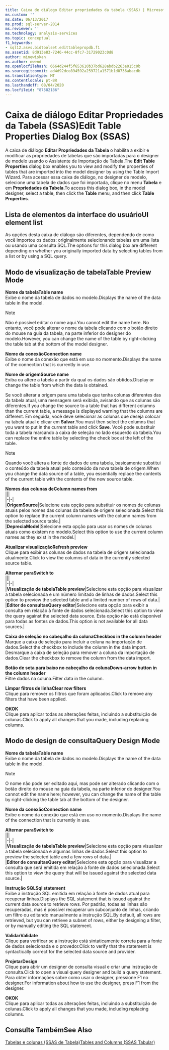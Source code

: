 ```yaml
---
title: Caixa de diálogo Editar propriedades da tabela (SSAS) | Microsoft Docs
ms.custom: ''
ms.date: 06/13/2017
ms.prod: sql-server-2014
ms.reviewer: ''
ms.technology: analysis-services
ms.topic: conceptual
f1_keywords:
- sql12.asvs.bidtoolset.edittablepropdb.f1
ms.assetid: 8d913e83-7246-44cc-8fc7-31729023c0d8
author: minewiskan
ms.author: owend
ms.openlocfilehash: 6664d244f5f653610b37bd628abdb2263e015c0b
ms.sourcegitcommit: ad4d92dce894592a259721a1571b1d8736abacdb
ms.translationtype: MT
ms.contentlocale: pt-BR
ms.lasthandoff: 08/04/2020
ms.locfileid: "87582186"
---
```

# <a name="edit-table-properties-dialog-box-ssas"></a><span data-ttu-id="682e1-102">Caixa de diálogo Editar Propriedades da Tabela (SSAS)</span><span class="sxs-lookup"><span data-stu-id="682e1-102">Edit Table Properties Dialog Box (SSAS)</span></span>
  <span data-ttu-id="682e1-103">A caixa de diálogo **Editar Propriedades da Tabela** o habilita a exibir e modificar as propriedades de tabelas que são importadas para o designer de modelo usando o Assistente de Importação de Tabela.</span><span class="sxs-lookup"><span data-stu-id="682e1-103">The **Edit Table Properties** dialog box enables you to view and modify the properties of tables that are imported into the model designer by using the Table Import Wizard.</span></span> <span data-ttu-id="682e1-104">Para acessar essa caixa de diálogo, no designer de modelo, selecione uma tabela de dados que foi importada, clique no menu **Tabela** e em **Propriedades da Tabela**.</span><span class="sxs-lookup"><span data-stu-id="682e1-104">To access this dialog box, in the model designer, select a table, then click the **Table** menu, and then click **Table Properties**.</span></span>  
  
## <a name="ui-element-list"></a><span data-ttu-id="682e1-105">Lista de elementos da interface do usuário</span><span class="sxs-lookup"><span data-stu-id="682e1-105">UI element list</span></span>  
 <span data-ttu-id="682e1-106">As opções desta caixa de diálogo são diferentes, dependendo de como você importou os dados: originalmente selecionando tabelas em uma lista ou usando uma consulta SQL.</span><span class="sxs-lookup"><span data-stu-id="682e1-106">The options for this dialog box are different depending on whether you originally imported data by selecting tables from a list or by using a SQL query.</span></span>  
  
## <a name="table-preview-mode"></a><span data-ttu-id="682e1-107">Modo de visualização de tabela</span><span class="sxs-lookup"><span data-stu-id="682e1-107">Table Preview Mode</span></span>  
 <span data-ttu-id="682e1-108">**Nome da tabela**</span><span class="sxs-lookup"><span data-stu-id="682e1-108">**Table name**</span></span>  
 <span data-ttu-id="682e1-109">Exibe o nome da tabela de dados no modelo.</span><span class="sxs-lookup"><span data-stu-id="682e1-109">Displays the name of the data table in the model.</span></span>  
  
> [!NOTE]  
>  <span data-ttu-id="682e1-110">Não é possível editar o nome aqui.</span><span class="sxs-lookup"><span data-stu-id="682e1-110">You cannot edit the name here.</span></span> <span data-ttu-id="682e1-111">No entanto, você pode alterar o nome da tabela clicando com o botão direito do mouse na guia da tabela, na parte inferior do designer do modelo.</span><span class="sxs-lookup"><span data-stu-id="682e1-111">However, you can change the name of the table by right-clicking the table tab at the bottom of the model designer.</span></span>  
  
 <span data-ttu-id="682e1-112">**Nome da conexão**</span><span class="sxs-lookup"><span data-stu-id="682e1-112">**Connection name**</span></span>  
 <span data-ttu-id="682e1-113">Exibe o nome da conexão que está em uso no momento.</span><span class="sxs-lookup"><span data-stu-id="682e1-113">Displays the name of the connection that is currently in use.</span></span>  
  
 <span data-ttu-id="682e1-114">**Nome de origem**</span><span class="sxs-lookup"><span data-stu-id="682e1-114">**Source name**</span></span>  
 <span data-ttu-id="682e1-115">Exiba ou altere a tabela a partir da qual os dados são obtidos.</span><span class="sxs-lookup"><span data-stu-id="682e1-115">Display or change the table from which the data is obtained.</span></span>  
  
 <span data-ttu-id="682e1-116">Se você alterar a origem para uma tabela que tenha colunas diferentes das da tabela atual, uma mensagem será exibida, avisando que as colunas são diferentes.</span><span class="sxs-lookup"><span data-stu-id="682e1-116">If you change the source to a table that has different columns than the current table, a message is displayed warning that the columns are different.</span></span> <span data-ttu-id="682e1-117">Em seguida, você deve selecionar as colunas que deseja colocar na tabela atual e clicar em **Salvar**.</span><span class="sxs-lookup"><span data-stu-id="682e1-117">You must then select the columns that you want to put in the current table and click **Save**.</span></span> <span data-ttu-id="682e1-118">Você pode substituir toda a tabela marcando a caixa de seleção no lado esquerdo da tabela.</span><span class="sxs-lookup"><span data-stu-id="682e1-118">You can replace the entire table by selecting the check box at the left of the table.</span></span>  
  
> [!NOTE]  
>  <span data-ttu-id="682e1-119">Quando você altera a fonte de dados de uma tabela, basicamente substitui o conteúdo da tabela atual pelo conteúdo da nova tabela de origem.</span><span class="sxs-lookup"><span data-stu-id="682e1-119">When you change the data source of a table, you essentially replace the contents of the current table with the contents of the new source table.</span></span>  
  
 <span data-ttu-id="682e1-120">**Nomes das colunas de**</span><span class="sxs-lookup"><span data-stu-id="682e1-120">**Column names from**</span></span>  
 |||  
|-|-|  
|<span data-ttu-id="682e1-121">**Origem**</span><span class="sxs-lookup"><span data-stu-id="682e1-121">**Source**</span></span>|<span data-ttu-id="682e1-122">Selecione esta opção para substituir os nomes de colunas atuais pelos nomes das colunas da tabela de origem selecionada.</span><span class="sxs-lookup"><span data-stu-id="682e1-122">Select this option to replace the current column names with the column names from the selected source table.</span></span>|  
|<span data-ttu-id="682e1-123">**Deprecia**</span><span class="sxs-lookup"><span data-stu-id="682e1-123">**Model**</span></span>|<span data-ttu-id="682e1-124">Selecione esta opção para usar os nomes de colunas atuais como existem no modelo.</span><span class="sxs-lookup"><span data-stu-id="682e1-124">Select this option to use the current column names as they exist in the model.</span></span>|  
  
 <span data-ttu-id="682e1-125">**Atualizar visualização**</span><span class="sxs-lookup"><span data-stu-id="682e1-125">**Refresh preview**</span></span>  
 <span data-ttu-id="682e1-126">Clique para exibir as colunas de dados na tabela de origem selecionada atualmente.</span><span class="sxs-lookup"><span data-stu-id="682e1-126">Click to view the columns of data in the currently selected source table.</span></span>  
  
 <span data-ttu-id="682e1-127">**Alternar para**</span><span class="sxs-lookup"><span data-stu-id="682e1-127">**Switch to**</span></span>  
 |||  
|-|-|  
|<span data-ttu-id="682e1-128">**Visualização de tabela**</span><span class="sxs-lookup"><span data-stu-id="682e1-128">**Table preview**</span></span>|<span data-ttu-id="682e1-129">Selecione esta opção para visualizar a tabela selecionada e um número limitado de linhas de dados.</span><span class="sxs-lookup"><span data-stu-id="682e1-129">Select this option to preview the selected table and a limited number of rows of data.</span></span>|  
|<span data-ttu-id="682e1-130">**Editor de consultas**</span><span class="sxs-lookup"><span data-stu-id="682e1-130">**Query editor**</span></span>|<span data-ttu-id="682e1-131">Selecione esta opção para exibir a consulta em relação à fonte de dados selecionada.</span><span class="sxs-lookup"><span data-stu-id="682e1-131">Select this option to view the query against the selected data source.</span></span> <span data-ttu-id="682e1-132">Esta opção não está disponível para todas as fontes de dados.</span><span class="sxs-lookup"><span data-stu-id="682e1-132">This option is not available for all data sources.</span></span>|  
  
 <span data-ttu-id="682e1-133">**Caixa de seleção no cabeçalho da coluna**</span><span class="sxs-lookup"><span data-stu-id="682e1-133">**Checkbox in the column header**</span></span>  
 <span data-ttu-id="682e1-134">Marque a caixa de seleção para incluir a coluna na importação de dados.</span><span class="sxs-lookup"><span data-stu-id="682e1-134">Select the checkbox to include the column in the data import.</span></span> <span data-ttu-id="682e1-135">Desmarque a caixa de seleção para remover a coluna da importação de dados.</span><span class="sxs-lookup"><span data-stu-id="682e1-135">Clear the checkbox to remove the column from the data import.</span></span>  
  
 <span data-ttu-id="682e1-136">**Botão de seta para baixo no cabeçalho da coluna**</span><span class="sxs-lookup"><span data-stu-id="682e1-136">**Down-arrow button in the column header**</span></span>  
 <span data-ttu-id="682e1-137">Filtre dados na coluna.</span><span class="sxs-lookup"><span data-stu-id="682e1-137">Filter data in the column.</span></span>  
  
 <span data-ttu-id="682e1-138">**Limpar filtros de linha**</span><span class="sxs-lookup"><span data-stu-id="682e1-138">**Clear row filters**</span></span>  
 <span data-ttu-id="682e1-139">Clique para remover os filtros que foram aplicados.</span><span class="sxs-lookup"><span data-stu-id="682e1-139">Click to remove any filters that have been applied.</span></span>  
  
 <span data-ttu-id="682e1-140">**OK**</span><span class="sxs-lookup"><span data-stu-id="682e1-140">**OK**</span></span>  
 <span data-ttu-id="682e1-141">Clique para aplicar todas as alterações feitas, incluindo a substituição de colunas.</span><span class="sxs-lookup"><span data-stu-id="682e1-141">Click to apply all changes that you made, including replacing columns.</span></span>  
  
## <a name="query-design-mode"></a><span data-ttu-id="682e1-142">Modo de design de consulta</span><span class="sxs-lookup"><span data-stu-id="682e1-142">Query Design Mode</span></span>  
 <span data-ttu-id="682e1-143">**Nome da tabela**</span><span class="sxs-lookup"><span data-stu-id="682e1-143">**Table name**</span></span>  
 <span data-ttu-id="682e1-144">Exibe o nome da tabela de dados no modelo.</span><span class="sxs-lookup"><span data-stu-id="682e1-144">Displays the name of the data table in the model.</span></span>  
  
> [!NOTE]  
>  <span data-ttu-id="682e1-145">O nome não pode ser editado aqui, mas pode ser alterado clicando com o botão direito do mouse na guia da tabela, na parte inferior do designer.</span><span class="sxs-lookup"><span data-stu-id="682e1-145">You cannot edit the name here; however, you can change the name of the table by right-clicking the table tab at the bottom of the designer.</span></span>  
  
 <span data-ttu-id="682e1-146">**Nome da conexão**</span><span class="sxs-lookup"><span data-stu-id="682e1-146">**Connection name**</span></span>  
 <span data-ttu-id="682e1-147">Exibe o nome da conexão que está em uso no momento.</span><span class="sxs-lookup"><span data-stu-id="682e1-147">Displays the name of the connection that is currently in use.</span></span>  
  
 <span data-ttu-id="682e1-148">**Alternar para**</span><span class="sxs-lookup"><span data-stu-id="682e1-148">**Switch to**</span></span>  
 |||  
|-|-|  
|<span data-ttu-id="682e1-149">**Visualização de tabela**</span><span class="sxs-lookup"><span data-stu-id="682e1-149">**Table preview**</span></span>|<span data-ttu-id="682e1-150">Selecione esta opção para visualizar a tabela selecionada e algumas linhas de dados.</span><span class="sxs-lookup"><span data-stu-id="682e1-150">Select this option to preview the selected table and a few rows of data.</span></span>|  
|<span data-ttu-id="682e1-151">**Editor de consultas**</span><span class="sxs-lookup"><span data-stu-id="682e1-151">**Query editor**</span></span>|<span data-ttu-id="682e1-152">Selecione esta opção para visualizar a consulta que será emitida em relação à fonte de dados selecionada.</span><span class="sxs-lookup"><span data-stu-id="682e1-152">Select this option to view the query that will be issued against the selected data source.</span></span>|  
  
 <span data-ttu-id="682e1-153">**Instrução SQL**</span><span class="sxs-lookup"><span data-stu-id="682e1-153">**Sql statement**</span></span>  
 <span data-ttu-id="682e1-154">Exibe a instrução SQL emitida em relação à fonte de dados atual para recuperar linhas.</span><span class="sxs-lookup"><span data-stu-id="682e1-154">Displays the SQL statement that is issued against the current data source to retrieve rows.</span></span> <span data-ttu-id="682e1-155">Por padrão, todas as linhas são recuperadas, mas é possível recuperar um subconjunto de linhas, criando um filtro ou editando manualmente a instrução SQL.</span><span class="sxs-lookup"><span data-stu-id="682e1-155">By default, all rows are retrieved, but you can retrieve a subset of rows, either by designing a filter, or by manually editing the SQL statement.</span></span>  
  
 <span data-ttu-id="682e1-156">**Validar**</span><span class="sxs-lookup"><span data-stu-id="682e1-156">**Validate**</span></span>  
 <span data-ttu-id="682e1-157">Clique para verificar se a instrução está sintaticamente correta para a fonte de dados selecionada e o provedor.</span><span class="sxs-lookup"><span data-stu-id="682e1-157">Click to verify that the statement is syntactically correct for the selected data source and provider.</span></span>  
  
 <span data-ttu-id="682e1-158">**Projetar**</span><span class="sxs-lookup"><span data-stu-id="682e1-158">**Design**</span></span>  
 <span data-ttu-id="682e1-159">Clique para abrir um designer de consulta visual e criar uma instrução de consulta.</span><span class="sxs-lookup"><span data-stu-id="682e1-159">Click to open a visual query designer and build a query statement.</span></span> <span data-ttu-id="682e1-160">Para obter informações sobre como usar o designer, pressione F1 no designer.</span><span class="sxs-lookup"><span data-stu-id="682e1-160">For information about how to use the designer, press F1 from the designer.</span></span>  
  
 <span data-ttu-id="682e1-161">**OK**</span><span class="sxs-lookup"><span data-stu-id="682e1-161">**OK**</span></span>  
 <span data-ttu-id="682e1-162">Clique para aplicar todas as alterações feitas, incluindo a substituição de colunas.</span><span class="sxs-lookup"><span data-stu-id="682e1-162">Click to apply all changes that you made, including replacing columns.</span></span>  
  
## <a name="see-also"></a><span data-ttu-id="682e1-163">Consulte Também</span><span class="sxs-lookup"><span data-stu-id="682e1-163">See Also</span></span>  
 [<span data-ttu-id="682e1-164">Tabelas e colunas &#40;SSAS de Tabela&#41;</span><span class="sxs-lookup"><span data-stu-id="682e1-164">Tables and Columns &#40;SSAS Tabular&#41;</span></span>](tabular-models/tables-and-columns-ssas-tabular.md)  
  
  

